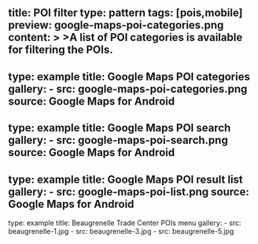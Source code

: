 title: POI filter
type: pattern
tags: [pois,mobile]
preview: google-maps-poi-categories.png
content: >
    >A list of POI categories is available for filtering the POIs.
---
type: example
title: Google Maps POI categories
gallery:
    - src: google-maps-poi-categories.png
      source: Google Maps for Android
---
type: example
title: Google Maps POI search
gallery:
    - src: google-maps-poi-search.png
      source: Google Maps for Android
---
type: example
title: Google Maps POI result list
gallery:
    - src: google-maps-poi-list.png
      source: Google Maps for Android
---
type: example
title: Beaugrenelle Trade Center POIs menu
gallery:
    - src: beaugrenelle-1.jpg
    - src: beaugrenelle-3.jpg
    - src: beaugrenelle-5.jpg
      
